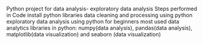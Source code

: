 Python project for data analysis- exploratory data analysis 
Steps performed in Code
install python libraries 
data cleaning and processing using python
exploratory data analysis using python for beginners 
most used data analytics libraries in python: numpy(data analysis), pandas(data analysis), matplotlib(data visualization) and seaborn (data visualization)
